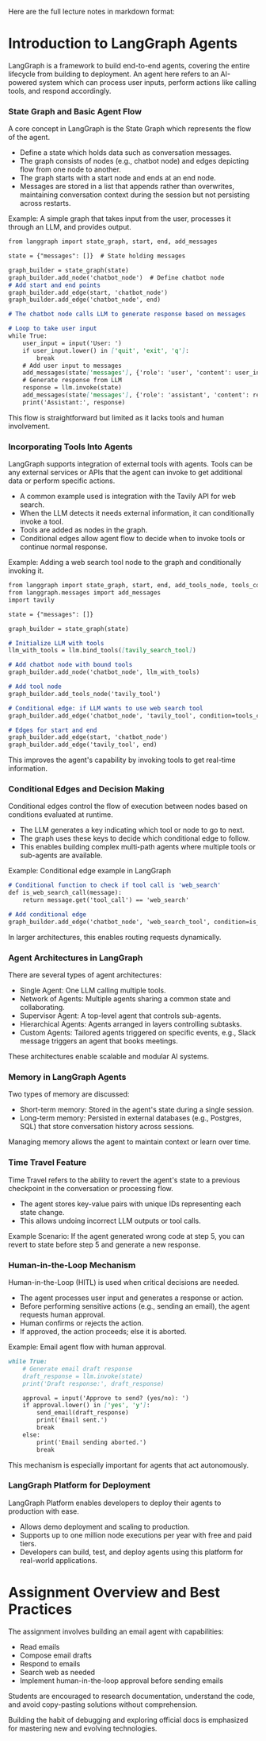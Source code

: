 Here are the full lecture notes in markdown format:

**Introduction to LangGraph Agents**
=============================

LangGraph is a framework to build end-to-end agents, covering the entire lifecycle from building to deployment. An agent here refers to an AI-powered system which can process user inputs, perform actions like calling tools, and respond accordingly.

### State Graph and Basic Agent Flow

A core concept in LangGraph is the State Graph which represents the flow of the agent.

* Define a state which holds data such as conversation messages.
* The graph consists of nodes (e.g., chatbot node) and edges depicting flow from one node to another.
* The graph starts with a start node and ends at an end node.
* Messages are stored in a list that appends rather than overwrites, maintaining conversation context during the session but not persisting across restarts.

Example: A simple graph that takes input from the user, processes it through an LLM, and provides output.

```markdown
from langgraph import state_graph, start, end, add_messages

state = {"messages": []}  # State holding messages

graph_builder = state_graph(state)
graph_builder.add_node('chatbot_node')  # Define chatbot node
# Add start and end points
graph_builder.add_edge(start, 'chatbot_node')
graph_builder.add_edge('chatbot_node', end)

# The chatbot node calls LLM to generate response based on messages

# Loop to take user input
while True:
    user_input = input('User: ')
    if user_input.lower() in ['quit', 'exit', 'q']:
        break
    # Add user input to messages
    add_messages(state['messages'], {'role': 'user', 'content': user_input})
    # Generate response from LLM
    response = llm.invoke(state)
    add_messages(state['messages'], {'role': 'assistant', 'content': response})
    print('Assistant:', response)
```

This flow is straightforward but limited as it lacks tools and human involvement.

### Incorporating Tools Into Agents

LangGraph supports integration of external tools with agents. Tools can be any external services or APIs that the agent can invoke to get additional data or perform specific actions.

* A common example used is integration with the Tavily API for web search.
* When the LLM detects it needs external information, it can conditionally invoke a tool.
* Tools are added as nodes in the graph.
* Conditional edges allow agent flow to decide when to invoke tools or continue normal response.

Example: Adding a web search tool node to the graph and conditionally invoking it.

```markdown
from langgraph import state_graph, start, end, add_tools_node, tools_condition
from langgraph.messages import add_messages
import tavily

state = {"messages": []}

graph_builder = state_graph(state)

# Initialize LLM with tools
llm_with_tools = llm.bind_tools([tavily_search_tool])

# Add chatbot node with bound tools
graph_builder.add_node('chatbot_node', llm_with_tools)

# Add tool node
graph_builder.add_tools_node('tavily_tool')

# Conditional edge: if LLM wants to use web search tool
graph_builder.add_edge('chatbot_node', 'tavily_tool', condition=tools_condition)

# Edges for start and end
graph_builder.add_edge(start, 'chatbot_node')
graph_builder.add_edge('tavily_tool', end)
```

This improves the agent's capability by invoking tools to get real-time information.

### Conditional Edges and Decision Making

Conditional edges control the flow of execution between nodes based on conditions evaluated at runtime.

* The LLM generates a key indicating which tool or node to go to next.
* The graph uses these keys to decide which conditional edge to follow.
* This enables building complex multi-path agents where multiple tools or sub-agents are available.

Example: Conditional edge example in LangGraph

```markdown
# Conditional function to check if tool call is 'web_search'
def is_web_search_call(message):
    return message.get('tool_call') == 'web_search'

# Add conditional edge
graph_builder.add_edge('chatbot_node', 'web_search_tool', condition=is_web_search_call)
```

In larger architectures, this enables routing requests dynamically.

### Agent Architectures in LangGraph

There are several types of agent architectures:

* Single Agent: One LLM calling multiple tools.
* Network of Agents: Multiple agents sharing a common state and collaborating.
* Supervisor Agent: A top-level agent that controls sub-agents.
* Hierarchical Agents: Agents arranged in layers controlling subtasks.
* Custom Agents: Tailored agents triggered on specific events, e.g., Slack message triggers an agent that books meetings.

These architectures enable scalable and modular AI systems.

### Memory in LangGraph Agents

Two types of memory are discussed:

* Short-term memory: Stored in the agent's state during a single session.
* Long-term memory: Persisted in external databases (e.g., Postgres, SQL) that store conversation history across sessions.

Managing memory allows the agent to maintain context or learn over time.

### Time Travel Feature

Time Travel refers to the ability to revert the agent's state to a previous checkpoint in the conversation or processing flow.

* The agent stores key-value pairs with unique IDs representing each state change.
* This allows undoing incorrect LLM outputs or tool calls.

Example Scenario: If the agent generated wrong code at step 5, you can revert to state before step 5 and generate a new response.

### Human-in-the-Loop Mechanism

Human-in-the-Loop (HITL) is used when critical decisions are needed.

* The agent processes user input and generates a response or action.
* Before performing sensitive actions (e.g., sending an email), the agent requests human approval.
* Human confirms or rejects the action.
* If approved, the action proceeds; else it is aborted.

Example: Email agent flow with human approval.

```markdown
while True:
    # Generate email draft response
    draft_response = llm.invoke(state)
    print('Draft response:', draft_response)

    approval = input('Approve to send? (yes/no): ')
    if approval.lower() in ['yes', 'y']:
        send_email(draft_response)
        print('Email sent.')
        break
    else:
        print('Email sending aborted.')
        break
```

This mechanism is especially important for agents that act autonomously.

### LangGraph Platform for Deployment

LangGraph Platform enables developers to deploy their agents to production with ease.

* Allows demo deployment and scaling to production.
* Supports up to one million node executions per year with free and paid tiers.
* Developers can build, test, and deploy agents using this platform for real-world applications.

**Assignment Overview and Best Practices**
=====================================

The assignment involves building an email agent with capabilities:

* Read emails
* Compose email drafts
* Respond to emails
* Search web as needed
* Implement human-in-the-loop approval before sending emails

Students are encouraged to research documentation, understand the code, and avoid copy-pasting solutions without comprehension.

Building the habit of debugging and exploring official docs is emphasized for mastering new and evolving technologies.